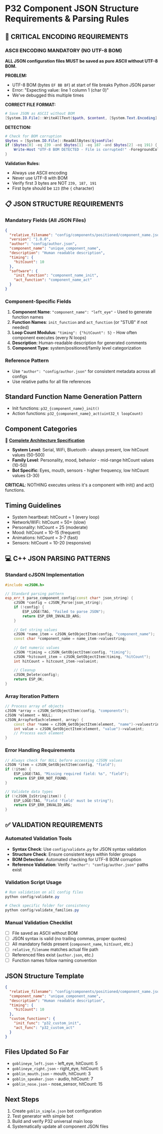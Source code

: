 # P32 Component JSON Structure Requirements & Parsing Rules

## 🚨 CRITICAL ENCODING REQUIREMENTS

### **ASCII ENCODING MANDATORY (NO UTF-8 BOM)**
**ALL JSON configuration files MUST be saved as pure ASCII without UTF-8 BOM.**

**PROBLEM:**
- UTF-8 BOM (bytes `EF BB BF`) at start of file breaks Python JSON parser
- Error: "Expecting value: line 1 column 1 (char 0)"
- We've debugged this multiple times

**CORRECT FILE FORMAT:**
```powershell
# Save JSON as ASCII without BOM
[System.IO.File]::WriteAllText($path, $content, [System.Text.Encoding]::ASCII)
```

**DETECTION:**
```powershell
# Check for BOM corruption
$bytes = [System.IO.File]::ReadAllBytes($jsonFile)
if ($bytes[0] -eq 239 -and $bytes[1] -eq 187 -and $bytes[2] -eq 191) {
    Write-Host "UTF-8 BOM DETECTED - File is corrupted!" -ForegroundColor Red
}
```

**Validation Rules:**
- Always use ASCII encoding
- Never use UTF-8 with BOM
- Verify first 3 bytes are NOT `239, 187, 191`
- First byte should be `123` (the `{` character)

## 📋 JSON STRUCTURE REQUIREMENTS

### **Mandatory Fields (All JSON Files)**
```json
{
  "relative_filename": "config/components/positioned/component_name.json",
  "version": "1.0.0",
  "author": "config/author.json",
  "component_name": "unique_component_name",
  "description": "Human readable description",
  "timing": {
    "hitCount": 10
  },
  "software": {
    "init_function": "component_name_init",
    "act_function": "component_name_act"
  }
}
```

### **Component-Specific Fields**
1. **Component Name**: `"component_name": "left_eye"` - Used to generate function names
2. **Function Names**: `init_function` and `act_function` (or "STUB" if not needed)
3. **Loop Count Modulus**: `"timing": {"hitCount": 5}` - How often component executes (every N loops)  
4. **Description**: Human-readable description for generated comments
5. **Component Type**: system/positioned/family level categorization

### **Reference Pattern**
- Use `"author": "config/author.json"` for consistent metadata across all configs
- Use relative paths for all file references

## Standard Function Name Generation Pattern
- Init functions: `p32_{component_name}_init()`
- Action functions: `p32_{component_name}_act(uint32_t loopCount)`

## Component Categories

📘 **[Complete Architecture Specification](THREE-LEVEL-COMPONENT-ATTACHMENT-SPEC.md)**

- **System Level**: Serial, WiFi, Bluetooth - always present, low hitCount values (50-500)
- **Family Level**: Personality, mood, behavior - mid-range hitCount values (10-50)
- **Bot Specific**: Eyes, mouth, sensors - higher frequency, low hitCount values (3-30)

**CRITICAL**: NOTHING executes unless it's a component with init() and act() functions.

## Timing Guidelines

- System heartbeat: hitCount = 1 (every loop)
- Network/WiFi: hitCount = 50+ (slow)
- Personality: hitCount = 25 (moderate)
- Mood: hitCount = 10-15 (frequent)
- Animations: hitCount = 3-7 (fast)
- Sensors: hitCount = 10-20 (responsive)

## 💻 C++ JSON PARSING PATTERNS

### **Standard cJSON Implementation**
```cpp
#include <cJSON.h>

// Standard parsing pattern
esp_err_t parse_component_config(const char* json_string) {
    cJSON *config = cJSON_Parse(json_string);
    if (!config) {
        ESP_LOGE(TAG, "Failed to parse JSON");
        return ESP_ERR_INVALID_ARG;
    }
    
    // Get string values
    cJSON *name_item = cJSON_GetObjectItem(config, "component_name");
    const char *component_name = name_item->valuestring;
    
    // Get numeric values
    cJSON *timing = cJSON_GetObjectItem(config, "timing");
    cJSON *hitcount_item = cJSON_GetObjectItem(timing, "hitCount");
    int hitCount = hitcount_item->valueint;
    
    // Cleanup
    cJSON_Delete(config);
    return ESP_OK;
}
```

### **Array Iteration Pattern**
```cpp
// Process array of objects
cJSON *array = cJSON_GetObjectItem(config, "components");
cJSON *element = NULL;
cJSON_ArrayForEach(element, array) {
    const char *name = cJSON_GetObjectItem(element, "name")->valuestring;
    int value = cJSON_GetObjectItem(element, "value")->valueint;
    // Process each element
}
```

### **Error Handling Requirements**
```cpp
// Always check for NULL before accessing cJSON values
cJSON *item = cJSON_GetObjectItem(config, "field");
if (!item) {
    ESP_LOGE(TAG, "Missing required field: %s", "field");
    return ESP_ERR_NOT_FOUND;
}

// Validate data types
if (!cJSON_IsString(item)) {
    ESP_LOGE(TAG, "Field 'field' must be string");
    return ESP_ERR_INVALID_ARG;
}
```

## ✅ VALIDATION REQUIREMENTS

### **Automated Validation Tools**
- **Syntax Check**: Use `config/validate.py` for JSON syntax validation
- **Structure Check**: Ensure consistent keys within folder groups
- **BOM Detection**: Automated checking for UTF-8 BOM corruption
- **Reference Validation**: Verify `"author": "config/author.json"` paths exist

### **Validation Script Usage**
```powershell
# Run validation on all config files
python config/validate.py

# Check specific folder for consistency
python config/validate_families.py
```

### **Manual Validation Checklist**
- [ ] File saved as ASCII without BOM
- [ ] JSON syntax is valid (no trailing commas, proper quotes)
- [ ] All mandatory fields present (`component_name`, `hitCount`, etc.)
- [ ] `relative_filename` matches actual file path
- [ ] Referenced files exist (`author.json`, etc.)
- [ ] Function names follow naming convention

## JSON Structure Template
```json
{
  "relative_filename": "config/components/positioned/component_name.json",
  "component_name": "unique_component_name",
  "description": "Human readable description",
  "timing": {
    "hitCount": 10
  },
  "custom_functions": {
    "init_func": "p32_custom_init", 
    "act_func": "p32_custom_act"
  }
}
```

## Files Updated So Far
- `goblineye_left.json` - left_eye, hitCount: 5
- `goblineye_right.json` - right_eye, hitCount: 5  
- `goblin_mouth.json` - mouth, hitCount: 3
- `goblin_speaker.json` - audio, hitCount: 7
- `goblin_nose.json` - nose_sensor, hitCount: 15

## Next Steps
1. Create `goblin_simple.json` bot configuration
2. Test generator with simple bot
3. Build and verify P32 universal main loop
4. Systematically update all component JSON files